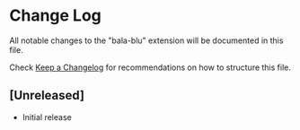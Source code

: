 # Change Log

All notable changes to the "bala-blu" extension will be documented in this file.

Check [Keep a Changelog](http://keepachangelog.com/) for recommendations on how to structure this file.

## [Unreleased]

- Initial release